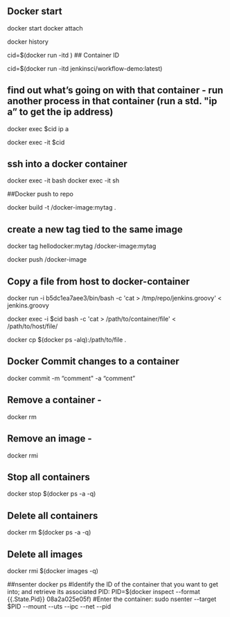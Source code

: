 ## Docker start
docker start <cid>
docker attach <cid>

docker history <image-name>

cid=$(docker run -itd <image-name>)   ## Container ID

cid=$(docker run -itd jenkinsci/workflow-demo:latest)

## find out what’s going on with that container - run another process in that container (run a std. "ip a” to get the ip address)
docker exec $cid ip a

docker exec -it $cid
## ssh into a docker container
docker exec -it <mycontainer> bash
docker exec -it <mycontainer> sh

##Docker push to repo

docker build -t <myuser>/docker-image:mytag .

## create a new tag tied to the same image

docker tag hellodocker:mytag <myuser>/docker-image:mytag

docker push <myuserid>/docker-image

## Copy a file from host to docker-container

docker run -i  b5dc1ea7aee3/bin/bash -c 'cat > /tmp/repo/jenkins.groovy' < jenkins.groovy

docker exec -i $cid bash -c 'cat > /path/to/container/file' < /path/to/host/file/

docker cp $(docker ps -alq):/path/to/file .

## Docker Commit changes to a container

docker commit -m “comment" -a “comment” <cid>

## Remove a container -
docker rm <container id>

## Remove an image -
docker rmi <image name>

## Stop all containers
docker stop $(docker ps -a -q)

## Delete all containers
docker rm $(docker ps -a -q)

## Delete all images
docker rmi $(docker images -q)

##nsenter
docker ps
#Identify the ID of the container that you want to get into; and retrieve its associated PID:
PID=$(docker inspect --format {{.State.Pid}} 08a2a025e05f)
#Enter the container:
sudo nsenter --target $PID --mount --uts --ipc --net --pid
